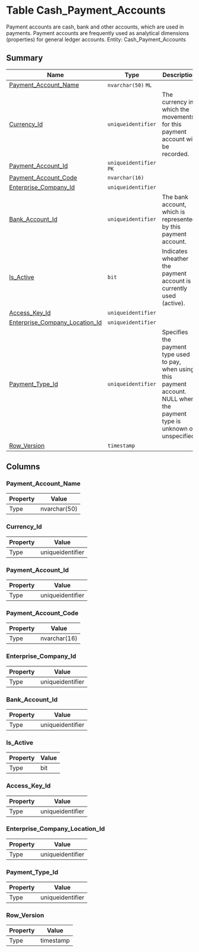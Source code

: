 # Table Cash_Payment_Accounts

Payment accounts are cash, bank and other accounts, which are used in payments. Payment accounts are frequently used as analytical dimensions (properties) for general ledger accounts. Entity: Cash_Payment_Accounts

## Summary

| Name | Type | Description |
| - | - | --- |
|[Payment_Account_Name](#payment_account_name)|`nvarchar(50)` `ML`||
|[Currency_Id](#currency_id)|`uniqueidentifier` |The currency in which the movements for this payment account will be recorded.|
|[Payment_Account_Id](#payment_account_id)|`uniqueidentifier` `PK`||
|[Payment_Account_Code](#payment_account_code)|`nvarchar(16)` ||
|[Enterprise_Company_Id](#enterprise_company_id)|`uniqueidentifier` ||
|[Bank_Account_Id](#bank_account_id)|`uniqueidentifier` |The bank account, which is represented by this payment account.|
|[Is_Active](#is_active)|`bit` |Indicates wheather the payment account is currently used (active).|
|[Access_Key_Id](#access_key_id)|`uniqueidentifier` ||
|[Enterprise_Company_Location_Id](#enterprise_company_location_id)|`uniqueidentifier` ||
|[Payment_Type_Id](#payment_type_id)|`uniqueidentifier` |Specifies the payment type used to pay, when using this payment account. NULL when the payment type is unknown or unspecified.|
|[Row_Version](#row_version)|`timestamp` ||

## Columns

### Payment_Account_Name

| Property | Value |
| - | - |
|Type|nvarchar(50)|

### Currency_Id

| Property | Value |
| - | - |
|Type|uniqueidentifier|

### Payment_Account_Id

| Property | Value |
| - | - |
|Type|uniqueidentifier|

### Payment_Account_Code

| Property | Value |
| - | - |
|Type|nvarchar(16)|

### Enterprise_Company_Id

| Property | Value |
| - | - |
|Type|uniqueidentifier|

### Bank_Account_Id

| Property | Value |
| - | - |
|Type|uniqueidentifier|

### Is_Active

| Property | Value |
| - | - |
|Type|bit|

### Access_Key_Id

| Property | Value |
| - | - |
|Type|uniqueidentifier|

### Enterprise_Company_Location_Id

| Property | Value |
| - | - |
|Type|uniqueidentifier|

### Payment_Type_Id

| Property | Value |
| - | - |
|Type|uniqueidentifier|

### Row_Version

| Property | Value |
| - | - |
|Type|timestamp|


